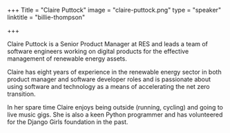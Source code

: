 +++
Title = "Claire Puttock"
image = "claire-puttock.png"
type = "speaker"
linktitle = "billie-thompson"

+++

Claire Puttock is a Senior Product Manager at RES and leads a team of software engineers working on digital products for the effective management of renewable energy assets.

Claire has eight years of experience in the renewable energy sector in both product manager and software developer roles and is passionate about using software and technology as a means of accelerating the net zero transition.

In her spare time Claire enjoys being outside (running, cycling) and going to live music gigs. She is also a keen Python programmer and has volunteered for the Django Girls foundation in the past.